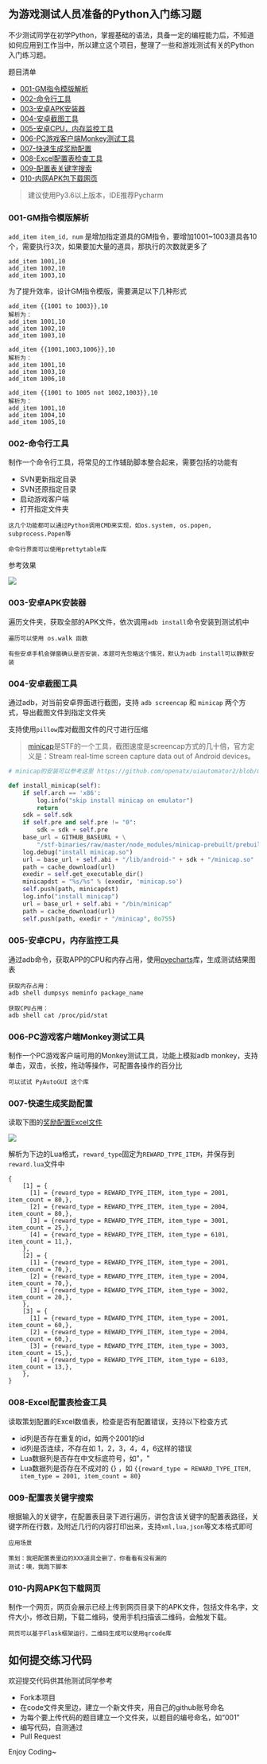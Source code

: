为游戏测试人员准备的Python入门练习题
---

不少测试同学在初学Python，掌握基础的语法，具备一定的编程能力后，不知道如何应用到工作当中，所以建立这个项目，整理了一些和游戏测试有关的Python入门练习题。

题目清单

- [001-GM指令模版解析](#001-GM指令模版解析)
- [002-命令行工具](#002-命令行工具)
- [003-安卓APK安装器](#003-安卓APK安装器)
- [004-安卓截图工具](#004-安卓截图工具)
- [005-安卓CPU，内存监控工具](#005-安卓CPU，内存监控工具)
- [006-PC游戏客户端Monkey测试工具](#006-PC游戏客户端Monkey测试工具)
- [007-快速生成奖励配置](#007-快速生成奖励配置)
- [008-Excel配置表检查工具](#008-Excel配置表检查工具)
- [009-配置表关键字搜索](#009-配置表关键字搜索)
- [010-内网APK包下载网页](#010-内网APK包下载网页)

> 建议使用Py3.6以上版本，IDE推荐Pycharm

### 001-GM指令模版解析

`add_item item_id, num` 是增加指定道具的GM指令，要增加1001~1003道具各10个，需要执行3次，如果要加大量的道具，那执行的次数就更多了

```
add_item 1001,10
add_item 1002,10
add_item 1003,10
```
为了提升效率，设计GM指令模版，需要满足以下几种形式

```
add_item {{1001 to 1003}},10
解析为：
add_item 1001,10
add_item 1002,10
add_item 1003,10

add_item {{1001,1003,1006}},10
解析为：
add_item 1001,10
add_item 1003,10
add_item 1006,10

add_item {{1001 to 1005 not 1002,1003}},10
解析为：
add_item 1001,10
add_item 1004,10
add_item 1005,10
```

### 002-命令行工具

制作一个命令行工具，将常见的工作辅助脚本整合起来，需要包括的功能有

- SVN更新指定目录
- SVN还原指定目录
- 启动游戏客户端
- 打开指定文件夹

```
这几个功能都可以通过Python调用CMD来实现，如os.system, os.popen, subprocess.Popen等

命令行界面可以使用prettytable库
```

参考效果

![](https://github.com/jianbing/python-practice-for-game-tester/raw/master/img/cmdtool.png)

### 003-安卓APK安装器

遍历文件夹，获取全部的APK文件，依次调用`adb install`命令安装到测试机中

```
遍历可以使用 os.walk 函数

有些安卓手机会弹窗确认是否安装，本题可先忽略这个情况，默认为adb install可以静默安装
```

### 004-安卓截图工具

通过adb，对当前安卓界面进行截图，支持 `adb screencap` 和 `minicap` 两个方式，导出截图文件到指定文件夹

支持使用`pillow`库对截图文件的尺寸进行压缩

> [minicap](https://github.com/openstf/minicap)是STF的一个工具，截图速度是screencap方式的几十倍，官方定义是：Stream real-time screen capture data out of Android devices。

```python
# minicap的安装可以参考这里 https://github.com/openatx/uiautomator2/blob/master/uiautomator2/__main__.py

def install_minicap(self):
    if self.arch == 'x86':
        log.info("skip install minicap on emulator")
        return
    sdk = self.sdk
    if self.pre and self.pre != "0":
        sdk = sdk + self.pre
    base_url = GITHUB_BASEURL + \
        "/stf-binaries/raw/master/node_modules/minicap-prebuilt/prebuilt/"
    log.debug("install minicap.so")
    url = base_url + self.abi + "/lib/android-" + sdk + "/minicap.so"
    path = cache_download(url)
    exedir = self.get_executable_dir()
    minicapdst = "%s/%s" % (exedir, 'minicap.so')
    self.push(path, minicapdst)
    log.info("install minicap")
    url = base_url + self.abi + "/bin/minicap"
    path = cache_download(url)
    self.push(path, exedir + "/minicap", 0o755)
```

### 005-安卓CPU，内存监控工具

通过adb命令，获取APP的CPU和内存占用，使用[pyecharts](https://github.com/pyecharts/pyecharts)库，生成测试结果图表

```
获取内存占用：
adb shell dumpsys meminfo package_name

获取CPU占用：
adb shell cat /proc/pid/stat
```


### 006-PC游戏客户端Monkey测试工具

制作一个PC游戏客户端可用的Monkey测试工具，功能上模拟adb monkey，支持单击，双击，长按，拖动等操作，可配置各操作的百分比

```
可以试试 PyAutoGUI 这个库
```

### 007-快速生成奖励配置

读取下图的[奖励配置Excel文件](https://github.com/jianbing/python-practice-for-game-tester/tree/master/res/快速生成奖励配置)

![](https://github.com/jianbing/python-practice-for-game-tester/raw/master/img/excel.png)

解析为下边的Lua格式，`reward_type`固定为`REWARD_TYPE_ITEM`，并保存到`reward.lua`文件中 

```
{
    [1] = {
      [1] = {reward_type = REWARD_TYPE_ITEM, item_type = 2001, item_count = 80,},
      [2] = {reward_type = REWARD_TYPE_ITEM, item_type = 2004, item_count = 80,},
      [3] = {reward_type = REWARD_TYPE_ITEM, item_type = 3001, item_count = 25,},
      [4] = {reward_type = REWARD_TYPE_ITEM, item_type = 6101, item_count = 11,},
    },
    [2] = {
      [1] = {reward_type = REWARD_TYPE_ITEM, item_type = 2001, item_count = 70,},
      [2] = {reward_type = REWARD_TYPE_ITEM, item_type = 2004, item_count = 70,},
      [3] = {reward_type = REWARD_TYPE_ITEM, item_type = 3002, item_count = 20,},
    },
    [3] = {
      [1] = {reward_type = REWARD_TYPE_ITEM, item_type = 2001, item_count = 60,},
      [2] = {reward_type = REWARD_TYPE_ITEM, item_type = 2004, item_count = 60,},
      [3] = {reward_type = REWARD_TYPE_ITEM, item_type = 3003, item_count = 15,},
      [4] = {reward_type = REWARD_TYPE_ITEM, item_type = 6103, item_count = 13,},
    },
}
```

### 008-Excel配置表检查工具

读取策划配置的Excel数值表，检查是否有配置错误，支持以下检查方式

- id列是否存在重复的id，如两个2001的id
- id列是否连续，不存在如 1，2，3，4，4，6这样的错误
- Lua数据列是否存在中文标底符号，如"，"
- Lua数据列是否存在不成对的 {} ，如 `{{reward_type = REWARD_TYPE_ITEM, item_type = 2001, item_count = 80}`

### 009-配置表关键字搜索

根据输入的关键字，在配置表目录下进行遍历，讲包含该关键字的配置表路径，关键字所在行数，及附近几行的内容打印出来，支持`xml,lua,json`等文本格式即可

```
应用场景

策划：我把配置表里边的XXX道具全删了，你看看有没有漏的
测试：噢，我跑下脚本
```

### 010-内网APK包下载网页

制作一个网页，网页会展示已经上传到网页目录下的APK文件，包括文件名字，文件大小，修改日期，下载二维码，使用手机扫描该二维码，会触发下载。

```
网页可以基于Flask框架运行，二维码生成可以使用qrcode库
```

## 如何提交练习代码

欢迎提交代码供其他测试同学参考

- Fork本项目
- 在code文件夹里边，建立一个新文件夹，用自己的github账号命名
- 为每个要上传代码的题目建立一个文件夹，以题目的编号命名，如“001”
- 编写代码，自测通过
- Pull Request

Enjoy Coding~